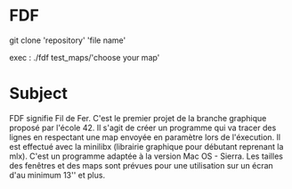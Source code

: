 # FDF

git clone 'repository' 'file name'

exec : ./fdf test_maps/'choose your map'

# Subject

FDF signifie Fil de Fer. C'est le premier projet de la branche graphique proposé par l'école 42. 
Il s'agit de créer un programme qui va tracer des lignes en respectant une map envoyée en paramètre lors de l'éxecution.
Il est effectué avec la minilibx (librairie graphique pour débutant reprenant la mlx). 
C'est un programme adaptée à la version Mac OS - Sierra.
Les tailles des fenêtres et des maps sont prévues pour une utilisation sur un écran d'au minimum 13'' et plus.
